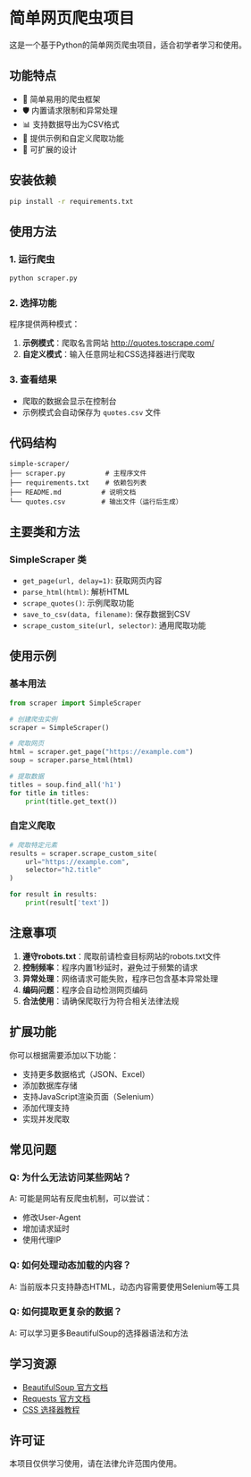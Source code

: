 # 简单网页爬虫项目

这是一个基于Python的简单网页爬虫项目，适合初学者学习和使用。

## 功能特点

- 🚀 简单易用的爬虫框架
- 🛡️ 内置请求限制和异常处理
- 📊 支持数据导出为CSV格式
- 🎯 提供示例和自定义爬取功能
- 🔧 可扩展的设计

## 安装依赖

```bash
pip install -r requirements.txt
```

## 使用方法

### 1. 运行爬虫

```bash
python scraper.py
```

### 2. 选择功能

程序提供两种模式：

1. **示例模式**：爬取名言网站 http://quotes.toscrape.com/
2. **自定义模式**：输入任意网址和CSS选择器进行爬取

### 3. 查看结果

- 爬取的数据会显示在控制台
- 示例模式会自动保存为 `quotes.csv` 文件

## 代码结构

```
simple-scraper/
├── scraper.py          # 主程序文件
├── requirements.txt    # 依赖包列表
├── README.md          # 说明文档
└── quotes.csv         # 输出文件（运行后生成）
```

## 主要类和方法

### SimpleScraper 类

- `get_page(url, delay=1)`: 获取网页内容
- `parse_html(html)`: 解析HTML
- `scrape_quotes()`: 示例爬取功能
- `save_to_csv(data, filename)`: 保存数据到CSV
- `scrape_custom_site(url, selector)`: 通用爬取功能

## 使用示例

### 基本用法

```python
from scraper import SimpleScraper

# 创建爬虫实例
scraper = SimpleScraper()

# 爬取网页
html = scraper.get_page("https://example.com")
soup = scraper.parse_html(html)

# 提取数据
titles = soup.find_all('h1')
for title in titles:
    print(title.get_text())
```

### 自定义爬取

```python
# 爬取特定元素
results = scraper.scrape_custom_site(
    url="https://example.com",
    selector="h2.title"
)

for result in results:
    print(result['text'])
```

## 注意事项

1. **遵守robots.txt**：爬取前请检查目标网站的robots.txt文件
2. **控制频率**：程序内置1秒延时，避免过于频繁的请求
3. **异常处理**：网络请求可能失败，程序已包含基本异常处理
4. **编码问题**：程序会自动检测网页编码
5. **合法使用**：请确保爬取行为符合相关法律法规

## 扩展功能

你可以根据需要添加以下功能：

- 支持更多数据格式（JSON、Excel）
- 添加数据库存储
- 支持JavaScript渲染页面（Selenium）
- 添加代理支持
- 实现并发爬取

## 常见问题

### Q: 为什么无法访问某些网站？
A: 可能是网站有反爬虫机制，可以尝试：
- 修改User-Agent
- 增加请求延时
- 使用代理IP

### Q: 如何处理动态加载的内容？
A: 当前版本只支持静态HTML，动态内容需要使用Selenium等工具

### Q: 如何提取更复杂的数据？
A: 可以学习更多BeautifulSoup的选择器语法和方法

## 学习资源

- [BeautifulSoup 官方文档](https://www.crummy.com/software/BeautifulSoup/bs4/doc/)
- [Requests 官方文档](https://docs.python-requests.org/)
- [CSS 选择器教程](https://www.w3schools.com/css/css_selectors.asp)

## 许可证

本项目仅供学习使用，请在法律允许范围内使用。
